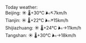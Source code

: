 Today weather:  
Beijing: ☀️   🌡️+30°C 🌬️↖7km/h  
Tianjin: ☀️   🌡️+22°C 🌬️↗15km/h  
Shijiazhuang: ☀️   🌡️+24°C 🌬️→11km/h  
Tangshan: ☀️   🌡️+30°C 🌬️→18km/h  
